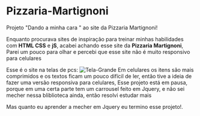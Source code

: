 # Pizzaria-Martignoni
Projeto "Dando a minha cara " ao site da Pizzaria Martignoni!

Enquanto procurava sites de inspiração para treinar minhas habilidades com **HTML CSS** e **jS**, acabei achando esse site da **Pizzaria Martignoni**,
Parei um pouco para olhar e percebi que esse site não é muito responsivo para celulares

Esse é o site na telas de pcs: ![Tela-Grande](https://user-images.githubusercontent.com/83401273/126068814-00f2e684-9c6c-4998-bb46-ada30f1d4356.png)
Em celulares os itens são mais comprimidos e os textos ficam um pouco difícil de ler, então tive a ideia de fazer uma versão responsiva para celulares,
Esse projeto está em pausa, porque em uma certa parte tem um carrousel feito em Jquery, e não sei mecher nessa bliblioteca ainda, então resolvi estudar mais 


Mas quanto eu aprender a mecher em Jquery eu termino esse projeto!.

